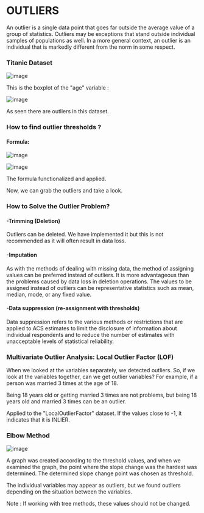 # OUTLIERS
An outlier is a single data point that goes far outside the average value of a group of statistics. Outliers may be exceptions that stand outside individual samples of populations as well. In a more general context, an outlier is an individual that is markedly different from the norm in some respect.

### Titanic Dataset
![image](https://user-images.githubusercontent.com/98966968/227246774-cad4c912-b074-4ba3-8f57-c9f4f0cd02d1.png)

This is the boxplot of the "age" variable :

![image](https://user-images.githubusercontent.com/98966968/227056416-f0c56ec2-e492-4e12-910e-97d68409891f.png)

As seen there are outliers in this dataset.

### How to find outlier thresholds ?
#### Formula:
![image](https://user-images.githubusercontent.com/98966968/227252286-112ca111-0d1f-4e52-9296-6a88b76a553f.png)


![image](https://user-images.githubusercontent.com/98966968/227252909-b867e289-de9a-44cc-9899-777350322145.png)

The formula functionalized and applied.

Now, we can grab the outliers and take a look.

### How to Solve the Outlier Problem?
#### -Trimming (Deletion)
Outliers can be deleted. We have implemented it but this is not recommended as it will often result in data loss.
#### -Imputation
As with the methods of dealing with missing data, the method of assigning values ​​can be preferred instead of outliers. It is more advantageous than the problems caused by data loss in deletion operations.
The values to be assigned instead of outliers can be representative statistics such as mean, median, mode, or any fixed value.

#### -Data suppression (re-assignment with thresholds)
Data suppression refers to the various methods or restrictions that are applied to ACS estimates to limit the disclosure of information about individual respondents and to reduce the number of estimates with unacceptable levels of statistical reliability.
### Multivariate Outlier Analysis: Local Outlier Factor (LOF)
When we looked at the variables separately, we detected outliers. So, if we look at the variables together, can we get outlier variables? For example, if a person was married 3 times at the age of 18.

Being 18 years old or getting married 3 times are not problems, but being 18 years old and married 3 times can be an outlier.

Applied to the "LocalOutlierFactor" dataset.
If the values close to -1, it indicates that it is INLIER.

### Elbow Method

![image](https://user-images.githubusercontent.com/98966968/227468851-c4b13a46-5d9c-47ce-abf1-233acef86759.png)

A graph was created according to the threshold values, and when we examined the graph, the point where the slope change was the hardest was determined.
The determined slope change point was chosen as threshold.

The individual variables may appear as outliers, but we found outliers depending on the situation between the variables.

Note : If working with tree methods, these values should not be changed.
